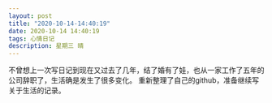 ```yaml
---
layout: post
title: "2020-10-14-14:40:19"
date: 2020-10-14 14:40:19
tags: 心情日记
description: 星期三 晴
---
```


不曾想上一次写日记到现在又过去了几年，结了婚有了娃，也从一家工作了五年的公司辞职了，生活确是发生了很多变化。
重新整理了自己的github，准备继续写关于生活的记录。
